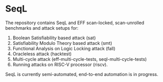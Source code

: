 # SeqL
The repository contains SeqL and EFF scan-locked, scan-unrolled benchmarks and attack setups for:

1. Boolean Satisfiability based attack (sat)
2. Satisfiability Modulo Theory based attack (smt)
3. Functional Analysis on Logic Locking attack (fall)
4. Oracleless attack (hacktest)
5. Multi-cycle attack (eff-multi-cycle-tests, seql-multi-cycle-tests)
6. Running attacks on RISC-V processor (riscv).

SeqL is currently semi-automated, end-to-end automation is in progress.
